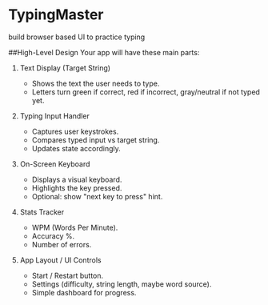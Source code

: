 # TypingMaster
build browser based UI to practice typing 

##High-Level Design
Your app will have these main parts:

1. Text Display (Target String)
    - Shows the text the user needs to type.
    - Letters turn green if correct, red if incorrect, gray/neutral if not typed yet.
    
2. Typing Input Handler
    - Captures user keystrokes.
    - Compares typed input vs target string.
    - Updates state accordingly.
    
3. On-Screen Keyboard
    - Displays a visual keyboard.
    - Highlights the key pressed.
    - Optional: show "next key to press" hint.

4. Stats Tracker
    - WPM (Words Per Minute).
    - Accuracy %.
    - Number of errors.

5. App Layout / UI Controls
    - Start / Restart button.
    - Settings (difficulty, string length, maybe word source).
    - Simple dashboard for progress.

